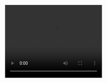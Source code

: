 <video width="320" height="240" controls>
  <source type="video/mp4" src="2021-04-20_16h59_06.mp4">
</video>
